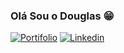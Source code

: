 ### Olá Sou o Douglas 😁
[![Portifolio](https://img.shields.io/badge/website-000000?style=for-the-badge&logo=About.me&logoColor=white)](https://douglas-dev.netlify.app/)
[![Linkedin](https://img.shields.io/badge/LinkedIn-0077B5?style=for-the-badge&logo=linkedin&logoColor=white
)](https://www.linkedin.com/in/douglas-silva-309b4522a/)


 


